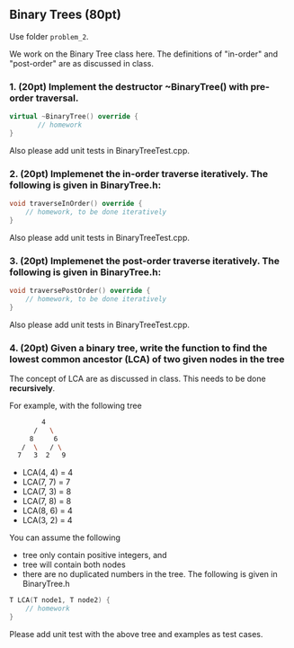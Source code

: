 ## Binary Trees (80pt)

Use folder ```problem_2```.

We work on the Binary Tree class here. The definitions of "in-order" and "post-order" are as discussed in class. 

### 1. (20pt) Implement the destructor ~BinaryTree() with pre-order traversal. 
```c++
virtual ~BinaryTree() override {
       // homework
}
```
Also please add unit tests in BinaryTreeTest.cpp.

### 2. (20pt) Implemenet the in-order traverse iteratively. The following is given in BinaryTree.h:

```c++
void traverseInOrder() override {
    // homework, to be done iteratively
}
```

Also please add unit tests in BinaryTreeTest.cpp.

### 3. (20pt) Implemenet the post-order traverse iteratively. The following is given in BinaryTree.h:
```c++
void traversePostOrder() override {
    // homework, to be done iteratively
}
```

Also please add unit tests in BinaryTreeTest.cpp.

### 4. (20pt) Given a binary tree, write the function to find the lowest common ancestor (LCA) of two given nodes in the tree

The concept of LCA are as discussed in class. This needs to be done **recursively**. 

For example, with the following tree
```bash
        4
      /   \
     8     6
   /  \   / \
  7   3  2   9
```
- LCA(4, 4) = 4
- LCA(7, 7) = 7
- LCA(7, 3) = 8
- LCA(7, 8) = 8
- LCA(8, 6) = 4
- LCA(3, 2) = 4

You can assume the following
* tree only contain positive integers, and 
* tree will contain both nodes
* there are no duplicated numbers in the tree. The following is given in BinaryTree.h

```c++
T LCA(T node1, T node2) {
    // homework
}
```

Please add unit test with the above tree and examples as test cases. 

